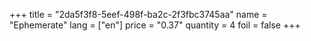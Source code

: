 +++
title = "2da5f3f8-5eef-498f-ba2c-2f3fbc3745aa"
name = "Ephemerate"
lang = ["en"]
price = "0.37"
quantity = 4
foil = false
+++
